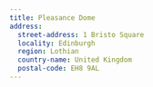 ```yaml
---
title: Pleasance Dome
address:
  street-address: 1 Bristo Square
  locality: Edinburgh
  region: Lothian
  country-name: United Kingdom
  postal-code: EH8 9AL
---
```

